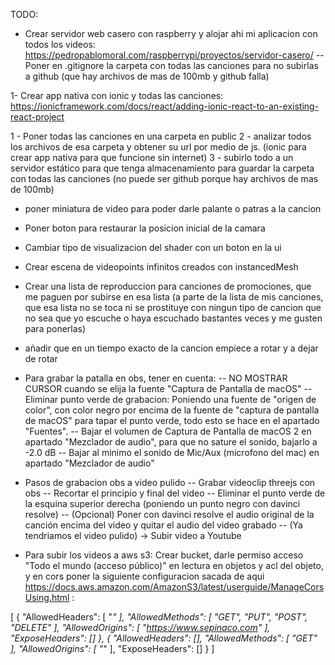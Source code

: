 TODO:

- Crear servidor web casero con raspberry y alojar ahi mi aplicacion con todos los videos: https://pedropablomoral.com/raspberrypi/proyectos/servidor-casero/
  -- Poner en .gitignore la carpeta con todas las canciones para no subirlas a github (que hay archivos de mas de 100mb y github falla)

1- Crear app nativa con ionic y todas las canciones: https://ionicframework.com/docs/react/adding-ionic-react-to-an-existing-react-project

1 - Poner todas las canciones en una carpeta en public
2 - analizar todos los archivos de esa carpeta y obtener su url por medio de js. (ionic para crear app nativa para que funcione sin internet)
3 - subirlo todo a un servidor estático para que tenga almacenamiento para guardar la carpeta con todas las canciones (no puede ser github porque hay archivos de mas de 100mb)

- poner miniatura de video para poder darle palante o patras a la cancion
- Poner boton para restaurar la posicion inicial de la camara
- Cambiar tipo de visualizacion del shader con un boton en la ui
- Crear escena de videopoints infinitos creados con instancedMesh
- Crear una lista de reproduccion para canciones de promociones, que me paguen por subirse en esa lista (a parte de la lista de mis canciones, que esa lista no se toca ni se prostituye con ningun tipo de cancion que no sea que yo escuche o haya escuchado bastantes veces y me gusten para ponerlas)

- añadir que en un tiempo exacto de la cancion empiece a rotar y a dejar de rotar

- Para grabar la patalla en obs, tener en cuenta:
  -- NO MOSTRAR CURSOR cuando se elija la fuente "Captura de Pantalla de macOS"
  -- Eliminar punto verde de grabacion: Poniendo una fuente de "origen de color", con color negro por encima de la fuente de "captura de pantalla de macOS" para tapar el punto verde, todo esto se hace en el apartado "Fuentes".
  -- Bajar el volumen de Captura de Pantalla de macOS 2 en apartado "Mezclador de audio", para que no sature el sonido, bajarlo a -2.0 dB
  -- Bajar al minimo el sonido de Mic/Aux (microfono del mac) en apartado "Mezclador de audio"

- Pasos de grabacion obs a video pulido
  -- Grabar videoclip threejs con obs
  -- Recortar el principio y final del video
  -- Eliminar el punto verde de la esquina superior derecha (poniendo un punto negro con davinci resolve)
  -- (Opcional) Poner con davinci resolve el audio original de la canción encima del video y quitar el audio del video grabado
  -- (Ya tendriamos el video pulido) -> Subir video a Youtube

- Para subir los videos a aws s3: Crear bucket, darle permiso acceso "Todo el mundo (acceso público)" en lectura en objetos y acl del objeto, y en cors poner la siguiente configuracion sacada de aqui https://docs.aws.amazon.com/AmazonS3/latest/userguide/ManageCorsUsing.html :

[
{
"AllowedHeaders": [
"*"
],
"AllowedMethods": [
"GET",
"PUT",
"POST",
"DELETE"
],
"AllowedOrigins": [
"https://www.sepinaco.com"
],
"ExposeHeaders": []
},
{
"AllowedHeaders": [],
"AllowedMethods": [
"GET"
],
"AllowedOrigins": [
"*"
],
"ExposeHeaders": []
}
]
